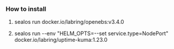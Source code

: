 ### How to install

1. sealos run docker.io/labring/openebs:v3.4.0
   
2. sealos run --env "HELM_OPTS=--set service.type=NodePort" docker.io/labring/uptime-kuma:1.23.0
   
